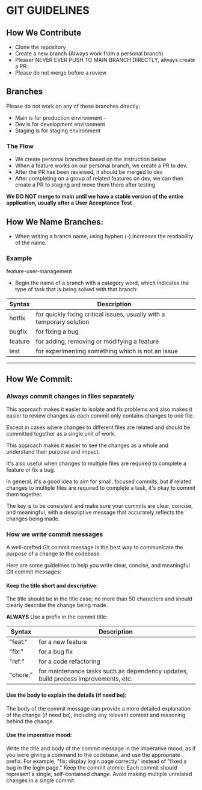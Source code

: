 # GIT GUIDELINES

## How We Contribute

- Clone the repository
- Create a new branch (Always work from a personal branch)
- Pleaser NEVER EVER PUSH TO MAIN BRANCH DIRECTLY, always create a PR
- Please do not merge before a review

## Branches

Please do not work on any of these branches directly:
- Main is for production environment - 
- Dev is for development environment
- Staging is for staging environment

### The Flow
- We create personal branches based on the instruction below
- When a feature works on our personal branch, we create a PR to dev.
- After the PR has been reviewed, it should be merged to dev
- After completing on a group of related features on dev,  we can then create a PR to staging and move them there after testing

**We DO NOT merge to main until we have a stable version of the entire application, usually after a User Acceptance Test**

## **How We Name Branches:**
- When writing a branch name, using hyphen (-) increases the readability of the name.
### Example
feature-user-management

- Begin the name of a branch with a category word, which indicates the type of task that is being solved with that branch:

| Syntax      | Description |
| ----------- | ----------- |
| hotfix      | for quickly fixing critical issues, usually with a temporary solution       |
| bugfix      | for fixing a bug |
| feature      | for adding, removing or modifying a feature |
|  test  | for experimenting something which is not an issue |

_______________________

## **How We Commit:**

### **Always commit changes in files separately**

This  approach makes it easier to isolate and fix problems and also makes it easier to review changes as each commit only contains changes to one file.

Except in cases where changes to different files are related and should be committed together as a single unit of work. 

This approach makes it easier to see the changes as a whole and understand their purpose and impact. 

It's also useful when changes to multiple files are required to complete a feature or fix a bug.

In general, it's a good idea to aim for small, focused commits, but if related changes to multiple files are required to complete a task, it's okay to commit them together. 

The key is to be consistent and make sure your commits are clear, concise, and meaningful, with a descriptive message that accurately reflects the changes being made.

### **How we write commit messages**

A well-crafted Git commit message is the best way to communicate the purpose of a change to the codebase.

Here are some guidelines to help you write clear, concise, and meaningful Git commit messages:

#### **Keep the title short and descriptive:** 
The title should be in the title case; no more than 50 characters and should clearly describe the change being made.

**ALWAYS** Use a prefix in the commit title:

| Syntax      | Description |
| ----------- | ----------- |
|"feat:" |for a new feature|
|"fix:" |for a bug fix |
|"ref:" | for a code refactoring |
|"chore:" | for maintenance tasks such as dependency updates, build process improvements, etc.|

#### **Use the body to explain the details (if need be):** 
The body of the commit message can provide a more detailed explanation of the change (if need be), including any relevant context and reasoning behind the change.

#### **Use the imperative mood**: 

Write the title and body of the commit message in the imperative mood, as if you were giving a command to the codebase, and use the appropriate prefix. For example, "fix: display login page correctly" instead of "fixed a bug in the login page."
Keep the commit atomic: Each commit should represent a single, self-contained change. Avoid making multiple unrelated changes in a single commit.
